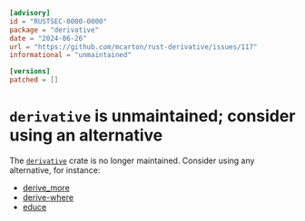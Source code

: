 ```toml
[advisory]
id = "RUSTSEC-0000-0000"
package = "derivative"
date = "2024-06-26"
url = "https://github.com/mcarton/rust-derivative/issues/117"
informational = "unmaintained"

[versions]
patched = []

```
# `derivative` is unmaintained; consider using an alternative

The [`derivative`](https://crates.io/crates/derivative) crate is no longer maintained.
Consider using any alternative, for instance:
- [derive_more](https://crates.io/crates/derive_more)
- [derive-where](https://crates.io/crates/derive-where)
- [educe](https://crates.io/crates/educe)
